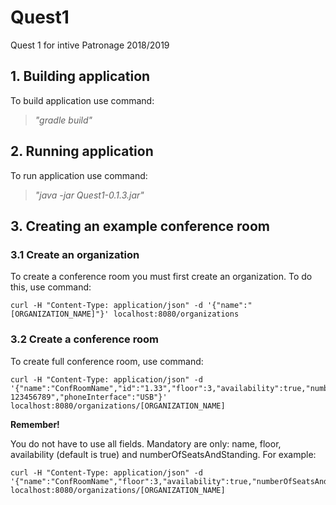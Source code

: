 # Quest1
Quest 1 for intive Patronage 2018/2019

## 1. Building application
To build application use command:
>*"gradle build"*

## 2. Running application
To run application use command:
>*"java -jar Quest1-0.1.3.jar"*

## 3. Creating an example conference room
### 3.1 Create an organization
To create a conference room you must first create an organization. To do this, use command:

    curl -H "Content-Type: application/json" -d '{"name":"[ORGANIZATION_NAME]"}' localhost:8080/organizations
    
### 3.2 Create a conference room
To create full conference room, use command:

    curl -H "Content-Type: application/json" -d '{"name":"ConfRoomName","id":"1.33","floor":3,"availability":true,"numberOfSeatsAndStanding":15,"numberOfLyingPlaces":3,"numberOfHangingPlaces":1,"projectorName":"Solar","phone":true,"internalNumber":56,"externalNumber":"+12 123456789","phoneInterface":"USB"}' localhost:8080/organizations/[ORGANIZATION_NAME]
    
**Remember!**

You do not have to use all fields. Mandatory are only: name, floor, availability (default is true) and numberOfSeatsAndStanding. For example:

    curl -H "Content-Type: application/json" -d '{"name":"ConfRoomName","floor":3,"availability":true,"numberOfSeatsAndStanding":15}' localhost:8080/organizations/[ORGANIZATION_NAME]
